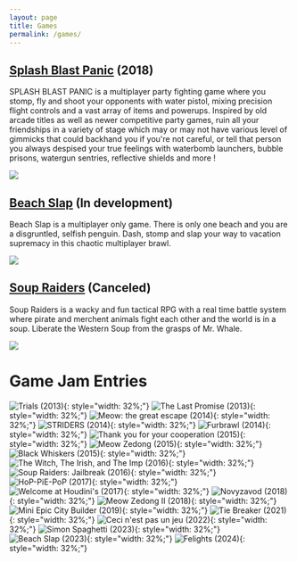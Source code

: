 ```yaml
---
layout: page
title: Games
permalink: /games/
---
```


[Splash Blast Panic](https://playsbp.ch) (2018)
-------------------------------------------------------------------------------
SPLASH BLAST PANIC is a multiplayer party fighting game where you stomp, fly and shoot your opponents with water pistol, mixing precision flight controls and a vast array of items and powerups. Inspired by old arcade titles as well as newer competitive party games, ruin all your friendships in a variety of stage which may or may not have various level of gimmicks that could backhand you if you're not careful, or tell that person you always despised your true feelings with waterbomb launchers, bubble prisons, watergun sentries, reflective shields and more !

![](/images/sbp.jpg)

[Beach Slap](https://team-kwakwa.com/beach-slap) (In development)
-------------------------------------------------------------------------------
Beach Slap is a multiplayer only game. There is only one beach and you are a disgruntled, selfish penguin. Dash, stomp and slap your way to vacation supremacy in this chaotic multiplayer brawl.

![](/images/beach_slap.jpg)

[Soup Raiders](https://soupraiders.com) (Canceled)
-------------------------------------------------------------------------------
Soup Raiders is a wacky and fun tactical RPG with a real time battle system where pirate and merchent animals fight each other and the world is in a soup. Liberate the Western Soup from the grasps of Mr. Whale.

![](/images/sr.jpg)

Game Jam Entries
===============================================================================

![[Trials](https://teamkwakwa.itch.io/trials) (2013)](/images/trials.png){: style="width: 32%;"} ![[The Last Promise](https://teamkwakwa.itch.io/the-last-promise) (2013)](/images/thelastpromise.png){: style="width: 32%;"}  ![[Meow: the great escape](https://teamkwakwa.itch.io/meow-the-great-escape) (2014)](/images/meow.png){: style="width: 32%;"} 
![[STRIDERS](https://teamkwakwa.itch.io/striders) (2014) ](/images/striders.png){: style="width: 32%;"} ![[Furbrawl](https://gamejolt.com/games/furbrawl/31893) (2014)](/images/furbrawl.png){: style="width: 32%;"} ![[Thank you for your cooperation](https://gamejolt.com/games/thank-you-for-your-cooperation/40798) (2015)](/images/thankyou.png){: style="width: 32%;"}
![[Meow Zedong](https://epicgamejam.com/games/meow-zedong-great-helmsman-future-chairman-urinal-leap-forward) (2015)](/images/meow1.jpg){: style="width: 32%;"} ![[Black Whiskers](https://gamejolt.com/games/black-whiskers/86604) (2015)](/images/bwhiskers.gif){: style="width: 32%;"} ![[The Witch, The Irish, and The Imp](https://globalgamejam.org/2016/games/witch-irish-and-imp) (2016)](/images/witchrun.jpg ){: style="width: 32%;"}
![[Soup Raiders: Jailbreak](https://teamkwakwa.itch.io/soup-raiders-jailbreak) (2016)](/images/srjailbreak.png ){: style="width: 32%;"} ![[HoP-PiE-PoP](https://globalgamejam.org/2017/games/hop-pie-pop) (2017)](/images/hoppiepop.png){: style="width: 32%;"} ![[Welcome at Houdini's](https://teamkwakwa.itch.io/welcome-to-houdinis) (2017)](/images/welcomeathoudini.png){: style="width: 32%;"} 
![[Novyzavod](https://teamkwakwa.itch.io/novy) (2018)](/images/novy.png){: style="width: 32%;"} ![[Meow Zedong II](https://epicgamejam.com/games/meow-zedong-ii-return-shooting-forward-battle-tank-rampage-capitalist-chaos-chairman) (2018)](/images/meow2.png){: style="width: 32%;"} ![[Mini Epic City Builder](https://epicgamejam.com/games/mini-epic-city-builder) (2019)](/images/minicitybuilder.png){: style="width: 32%;"}
![[Tie Breaker](https://teamkwakwa.itch.io/tie-breaker) (2021)](/images/tiebreaker.png){: style="width: 32%;"} ![[Ceci n'est pas un jeu](https://teamkwakwa.itch.io/ceci-nest-pas-un-jeu) (2022)](/images/cecinestpasunjeu.png){: style="width: 32%;"} ![[Simon Spaghetti](https://teamkwakwa.itch.io/simon-spaghetti) (2023)](/images/simonspaghetti.png){: style="width: 32%;"}
![[Beach Slap](https://teamkwakwa.itch.io/beach-slap) (2023)](/images/beach_slap.png){: style="width: 32%;"} ![[Felights](https://teamkwakwa.itch.io/felights) (2024)](/images/felights.png){: style="width: 32%;"}
